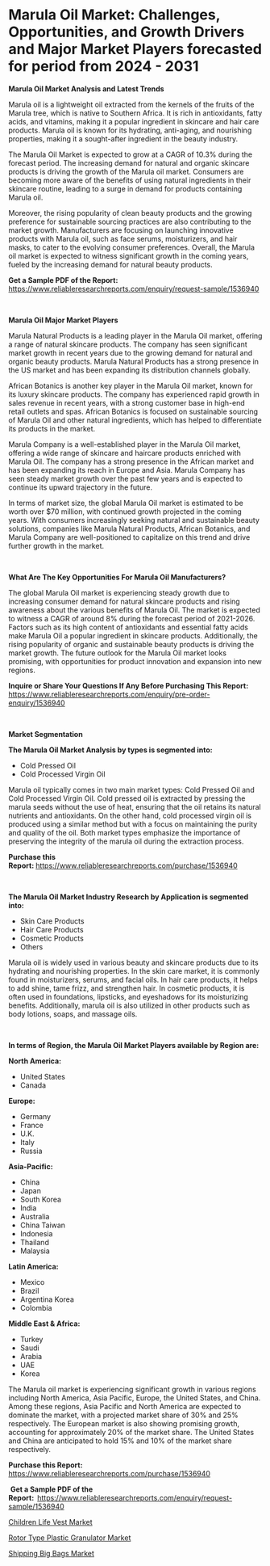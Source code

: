 <p><h1>Marula Oil Market: Challenges, Opportunities, and Growth Drivers and Major Market Players forecasted for period from 2024 - 2031</h1></p><p><strong>Marula Oil Market Analysis and Latest Trends</strong></p>
<p><p>Marula oil is a lightweight oil extracted from the kernels of the fruits of the Marula tree, which is native to Southern Africa. It is rich in antioxidants, fatty acids, and vitamins, making it a popular ingredient in skincare and hair care products. Marula oil is known for its hydrating, anti-aging, and nourishing properties, making it a sought-after ingredient in the beauty industry.</p><p>The Marula Oil Market is expected to grow at a CAGR of 10.3% during the forecast period. The increasing demand for natural and organic skincare products is driving the growth of the Marula oil market. Consumers are becoming more aware of the benefits of using natural ingredients in their skincare routine, leading to a surge in demand for products containing Marula oil.</p><p>Moreover, the rising popularity of clean beauty products and the growing preference for sustainable sourcing practices are also contributing to the market growth. Manufacturers are focusing on launching innovative products with Marula oil, such as face serums, moisturizers, and hair masks, to cater to the evolving consumer preferences. Overall, the Marula oil market is expected to witness significant growth in the coming years, fueled by the increasing demand for natural beauty products.</p></p>
<p><strong>Get a Sample PDF of the Report:&nbsp;</strong> <a href="https://www.reliableresearchreports.com/enquiry/request-sample/1536940">https://www.reliableresearchreports.com/enquiry/request-sample/1536940</a></p>
<p>&nbsp;</p>
<p><strong>Marula Oil Major Market Players</strong></p>
<p><p>Marula Natural Products is a leading player in the Marula Oil market, offering a range of natural skincare products. The company has seen significant market growth in recent years due to the growing demand for natural and organic beauty products. Marula Natural Products has a strong presence in the US market and has been expanding its distribution channels globally.</p><p>African Botanics is another key player in the Marula Oil market, known for its luxury skincare products. The company has experienced rapid growth in sales revenue in recent years, with a strong customer base in high-end retail outlets and spas. African Botanics is focused on sustainable sourcing of Marula Oil and other natural ingredients, which has helped to differentiate its products in the market.</p><p>Marula Company is a well-established player in the Marula Oil market, offering a wide range of skincare and haircare products enriched with Marula Oil. The company has a strong presence in the African market and has been expanding its reach in Europe and Asia. Marula Company has seen steady market growth over the past few years and is expected to continue its upward trajectory in the future.</p><p>In terms of market size, the global Marula Oil market is estimated to be worth over $70 million, with continued growth projected in the coming years. With consumers increasingly seeking natural and sustainable beauty solutions, companies like Marula Natural Products, African Botanics, and Marula Company are well-positioned to capitalize on this trend and drive further growth in the market.</p></p>
<p>&nbsp;</p>
<p><strong>What Are The Key Opportunities For Marula Oil Manufacturers?</strong></p>
<p><p>The global Marula Oil market is experiencing steady growth due to increasing consumer demand for natural skincare products and rising awareness about the various benefits of Marula Oil. The market is expected to witness a CAGR of around 8% during the forecast period of 2021-2026. Factors such as its high content of antioxidants and essential fatty acids make Marula Oil a popular ingredient in skincare products. Additionally, the rising popularity of organic and sustainable beauty products is driving the market growth. The future outlook for the Marula Oil market looks promising, with opportunities for product innovation and expansion into new regions.</p></p>
<p><strong>Inquire or Share Your Questions If Any Before Purchasing This Report:</strong> <a href="https://www.reliableresearchreports.com/enquiry/pre-order-enquiry/1536940">https://www.reliableresearchreports.com/enquiry/pre-order-enquiry/1536940</a></p>
<p>&nbsp;</p>
<p><strong>Market Segmentation</strong></p>
<p><strong>The Marula Oil Market Analysis by types is segmented into:</strong></p>
<p><ul><li>Cold Pressed Oil</li><li>Cold Processed Virgin Oil</li></ul></p>
<p><p>Marula oil typically comes in two main market types: Cold Pressed Oil and Cold Processed Virgin Oil. Cold pressed oil is extracted by pressing the marula seeds without the use of heat, ensuring that the oil retains its natural nutrients and antioxidants. On the other hand, cold processed virgin oil is produced using a similar method but with a focus on maintaining the purity and quality of the oil. Both market types emphasize the importance of preserving the integrity of the marula oil during the extraction process.</p></p>
<p><strong>Purchase this Report:&nbsp;</strong><a href="https://www.reliableresearchreports.com/purchase/1536940">https://www.reliableresearchreports.com/purchase/1536940</a></p>
<p>&nbsp;</p>
<p><strong>The Marula Oil Market Industry Research by Application is segmented into:</strong></p>
<p><ul><li>Skin Care Products</li><li>Hair Care Products</li><li>Cosmetic Products</li><li>Others</li></ul></p>
<p><p>Marula oil is widely used in various beauty and skincare products due to its hydrating and nourishing properties. In the skin care market, it is commonly found in moisturizers, serums, and facial oils. In hair care products, it helps to add shine, tame frizz, and strengthen hair. In cosmetic products, it is often used in foundations, lipsticks, and eyeshadows for its moisturizing benefits. Additionally, marula oil is also utilized in other products such as body lotions, soaps, and massage oils.</p></p>
<p>&nbsp;</p>
<p><strong>In terms of Region, the Marula Oil Market Players available by Region are:</strong></p>
<p>
    <p> <strong> North America: </strong>
        <ul>
            <li>United States</li>
            <li>Canada</li>
        </ul>
        </p> 
    <p> <strong> Europe: </strong>
        <ul>
            <li>Germany</li>
            <li>France</li>
            <li>U.K.</li>
            <li>Italy</li>
            <li>Russia</li>
        </ul>
        </p> 
    <p> <strong> Asia-Pacific: </strong>
        <ul>
            <li>China</li>
            <li>Japan</li>
            <li>South Korea</li>
            <li>India</li>
            <li>Australia</li>
            <li>China Taiwan</li>
            <li>Indonesia</li>
            <li>Thailand</li>
            <li>Malaysia</li>
        </ul>
        </p> 
    <p> <strong> Latin America: </strong>
        <ul>
            <li>Mexico</li>
            <li>Brazil</li>
            <li>Argentina Korea</li>
            <li>Colombia</li>
        </ul>
        </p> 
    <p> <strong> Middle East & Africa: </strong>
        <ul>
            <li>Turkey</li>
            <li>Saudi</li>
            <li>Arabia</li>
            <li>UAE</li>
            <li>Korea</li>
        </ul>
    </p>
    </p>
<p><p>The Marula oil market is experiencing significant growth in various regions including North America, Asia Pacific, Europe, the United States, and China. Among these regions, Asia Pacific and North America are expected to dominate the market, with a projected market share of 30% and 25% respectively. The European market is also showing promising growth, accounting for approximately 20% of the market share. The United States and China are anticipated to hold 15% and 10% of the market share respectively.</p></p>
<p><strong>Purchase this Report: </strong><a href="https://www.reliableresearchreports.com/purchase/1536940">https://www.reliableresearchreports.com/purchase/1536940</a></p>
<p>&nbsp;<strong>Get a Sample PDF of the Report:&nbsp;&nbsp;</strong><a href="https://www.reliableresearchreports.com/enquiry/request-sample/1536940">https://www.reliableresearchreports.com/enquiry/request-sample/1536940</a></p>
<p><strong></strong></p>
<p><p><a href="https://view.publitas.com/reportprime-1/children-life-vest-market-size-growth-outlook-from-2023-to-2030-projecting-at-markets-trends-analysis-by-application-regional-outlook-and-revenue/">Children Life Vest Market</a></p><p><a href="https://view.publitas.com/reportprime-1/rotor-type-plastic-granulator-market-provides-detailed-segmentation-of-this-market-based-on-type-application-and-region-and-forecast-for-the-period-from-2023-2030/">Rotor Type Plastic Granulator Market</a></p><p><a href="https://view.publitas.com/reportprime-1/shipping-big-bags-market-provides-detailed-segmentation-of-this-market-based-on-type-application-and-region-and-forecast-for-the-period-from-2023-2030/">Shipping Big Bags Market</a></p></p>